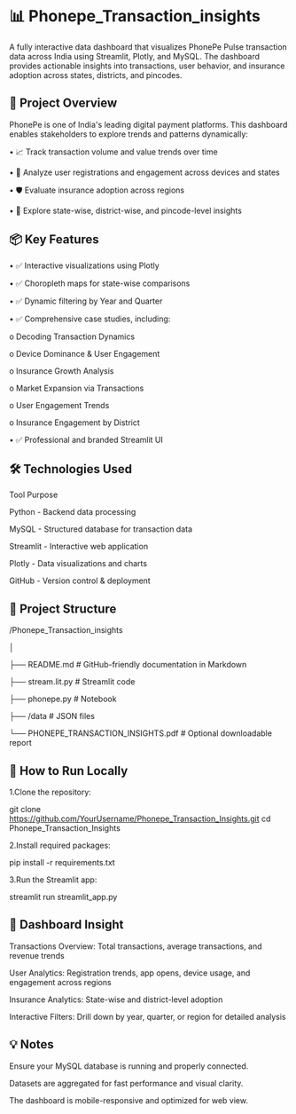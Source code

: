 # 📊 Phonepe_Transaction_insights

A fully interactive data dashboard that visualizes PhonePe Pulse transaction data across India using Streamlit, Plotly, and MySQL. The dashboard provides actionable insights into transactions, user behavior, and insurance adoption across states, districts, and pincodes.


🧠 Project Overview
---------------------------------

PhonePe is one of India's leading digital payment platforms. This dashboard enables stakeholders to explore trends and patterns dynamically:

•	📈 Track transaction volume and value trends over time

•	👤 Analyze user registrations and engagement across devices and states

•	🛡 Evaluate insurance adoption across regions

•	📍 Explore state-wise, district-wise, and pincode-level insights


📦 Key Features
------------------------------

•	✅ Interactive visualizations using Plotly

•	✅ Choropleth maps for state-wise comparisons

•	✅ Dynamic filtering by Year and Quarter

•	✅ Comprehensive case studies, including:

o	Decoding Transaction Dynamics

o	Device Dominance & User Engagement

o	Insurance Growth Analysis

o	Market Expansion via Transactions

o	User Engagement Trends

o	Insurance Engagement by District

•	✅ Professional and branded Streamlit UI


🛠 Technologies Used
-------------------------------

Tool	            Purpose

Python  -    	Backend data processing

MySQL	  -    Structured database for transaction data

Streamlit   - 	Interactive web application

Plotly	  -   Data visualizations and charts

GitHub	  -    Version control & deployment


📁 Project Structure
-------------------------------------------------

/Phonepe_Transaction_insights

│

├── README.md                  # GitHub-friendly documentation in Markdown

├── stream.lit.py           # Streamlit code

├── phonepe.py        # Notebook

├── /data                      # JSON files

└── PHONEPE_TRANSACTION_INSIGHTS.pdf  # Optional downloadable report


🚀 How to Run Locally
------------------------------

1.Clone the repository:

git clone https://github.com/YourUsername/Phonepe_Transaction_Insights.git
cd Phonepe_Transaction_Insights

2.Install required packages:

pip install -r requirements.txt

3.Run the Streamlit app:

streamlit run streamlit_app.py


🎯 Dashboard Insight
------------------------------

Transactions Overview: Total transactions, average transactions, and revenue trends

User Analytics: Registration trends, app opens, device usage, and engagement across regions

Insurance Analytics: State-wise and district-level adoption

Interactive Filters: Drill down by year, quarter, or region for detailed analysis



💡 Notes
-------------------------------------------

Ensure your MySQL database is running and properly connected.

Datasets are aggregated for fast performance and visual clarity.

The dashboard is mobile-responsive and optimized for web view.












